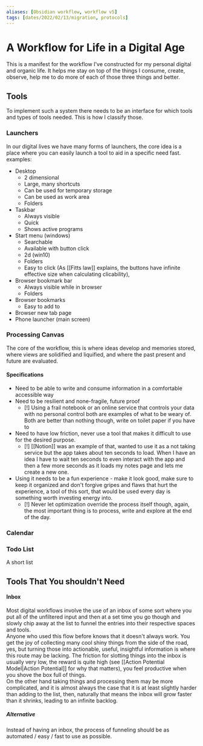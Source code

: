 ```yaml
---
aliases: [Obsidian workflow, workflow v5]
tags: [dates/2022/02/13/migration, protocols]
---
```


# A Workflow for Life in a Digital Age
This is a manifest for the workflow I've constructed for my personal digital and organic life. It helps me stay on top of the things I consume, create, observe, help me to do more of each of those three things and better.

## Tools
To implement such a system there needs to be an interface for which tools and types of tools needed. This is how I classify those.

### Launchers
In our digital lives we have many forms of launchers, the core idea is a place where you can easily launch a tool to aid in a specific need fast.  
examples:
- Desktop
	- 2 dimensional
	- Large, many shortcuts
	- Can be used for temporary storage
	- Can be used as work area
	- Folders
- Taskbar
	- Always visible
	- Quick
	- Shows active programs
- Start menu (windows)
	- Searchable
	- Available with button click 
	- 2d (win10)
	- Folders
	- Easy to click (As [[Fitts law]] explains, the buttons have infinite effective size when calculating clicability),
- Browser bookmark bar
	- Always visible while in browser
	- Folders
- Browser bookmarks
	- Easy to add to
- Browser new tab page
- Phone launcher (main screen)

### Processing Canvas
The core of the workflow, this is where ideas develop and memories stored, where views are solidified and liquified, and where the past present and future are evaluated. 

#### Specifications
- Need to be able to write and consume information in a comfortable accessible way
- Need to be resilient and none-fragile, future proof
	- [!] Using a frail notebook or an online service that controls your data with no personal control both are examples of what to be weary of. Both are better than nothing though, write on toilet paper if you have to
- Need to have low friction, never use a tool that makes it difficult to use for the desired purpose. 
	- [!] [[Notion]] was an example of that, wanted to use it as a not taking service but the app takes about ten seconds to load. When I have an idea I have to wait ten seconds to even interact with the app and then a few more seconds as it loads my notes page and lets me create a new one.
- Using it needs to be a fun experience - make it look good, make sure to keep it organized and don't forgive gripes and flaws that hurt the experience, a tool of this sort, that would be used every day is something worth investing energy into.
	- [!] Never let optimization override the process itself though, again, the most important thing is to process, write and explore at the end of the day. 

### Calendar

### Todo List
A short list

## Tools That You **shouldn't** Need

#### Inbox
Most digital workflows involve the use of an inbox of some sort where you put all of the unfiltered input and then at a set time you go though and slowly chip away at the list to funnel the entries into their respective spaces and tools.  
Anyone who used this flow before knows that it doesn't always work. You get the joy of collecting many cool shiny things from the side of the road, yes, but turning those into actionable, useful, insightful information is where this route may be lacking. The friction for slotting things into the inbox is usually very low, the reward is quite high (see [[Action Potential Model|Action Potential]] for why that matters), you feel productive when you shove the box full of things.  
On the other hand taking things and processing them may be more complicated, and it is almost always the case that it is at least slightly harder than adding to the list, then, naturally that means the inbox will grow faster than it shrinks, leading to an infinite backlog.

##### Alternative
Instead of having an inbox, the process of funneling should be as automated / easy / fast to use as possible.

